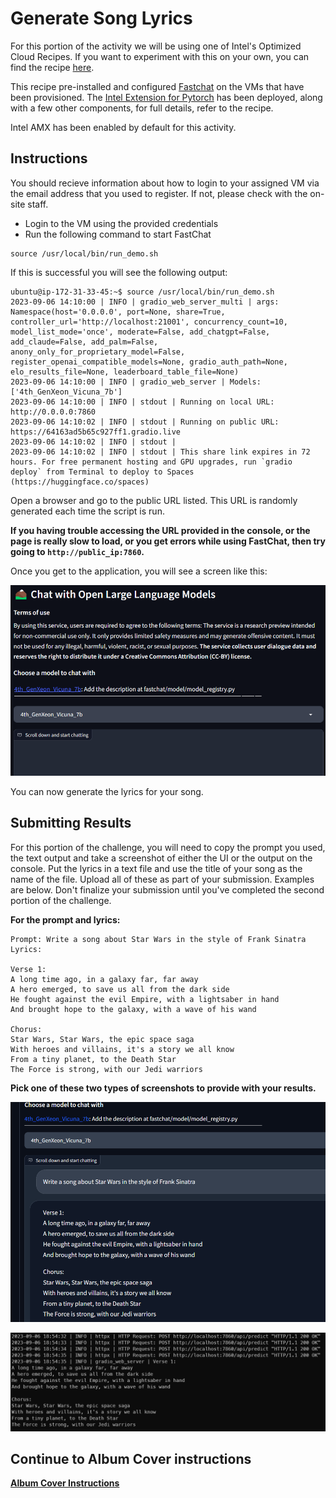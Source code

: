 # Generate Song Lyrics

For this portion of the activity we will be using one of Intel's Optimized Cloud Recipes. If you want to experiment with this on your own, you can find the recipe [here](https://github.com/intel/optimized-cloud-recipes/tree/main/recipes/ai-fastchat-amx-ubuntu).

This recipe pre-installed and configured [Fastchat](https://github.com/lm-sys/FastChat) on the VMs that have been provisioned. The [Intel Extension for Pytorch](https://github.com/intel/intel-extension-for-pytorch) has been deployed, along with a few other components, for full details, refer to the recipe.

Intel AMX has been enabled by default for this activity.

## Instructions

You should recieve information about how to login to your assigned VM via the email address that you used to register. If not, please check with the on-site staff.

- Login to the VM using the provided credentials
- Run the following command to start FastChat

```Shell
source /usr/local/bin/run_demo.sh
```

If this is successful you will see the following output:

```shell
ubuntu@ip-172-31-33-45:~$ source /usr/local/bin/run_demo.sh
2023-09-06 14:10:00 | INFO | gradio_web_server_multi | args: Namespace(host='0.0.0.0', port=None, share=True, controller_url='http://localhost:21001', concurrency_count=10, model_list_mode='once', moderate=False, add_chatgpt=False, add_claude=False, add_palm=False, anony_only_for_proprietary_model=False, register_openai_compatible_models=None, gradio_auth_path=None, elo_results_file=None, leaderboard_table_file=None)
2023-09-06 14:10:00 | INFO | gradio_web_server | Models: ['4th_GenXeon_Vicuna_7b']
2023-09-06 14:10:00 | INFO | stdout | Running on local URL:  http://0.0.0.0:7860
2023-09-06 14:10:02 | INFO | stdout | Running on public URL: https://64163ad5b65c927ff1.gradio.live
2023-09-06 14:10:02 | INFO | stdout |
2023-09-06 14:10:02 | INFO | stdout | This share link expires in 72 hours. For free permanent hosting and GPU upgrades, run `gradio deploy` from Terminal to deploy to Spaces (https://huggingface.co/spaces)
```

Open a browser and go to the public URL listed. This URL is randomly generated each time the script is run. 

**If you having trouble accessing the URL provided in the console, or the page is really slow to load, or you get errors while using FastChat, then try going to `http://public_ip:7860`.**

Once you get to the application, you will see a screen like this:

![Single Model Screen](images/fastchat-single.png)

You can now generate the lyrics for your song.

## Submitting Results

For this portion of the challenge, you will need to copy the prompt you used, the text output and take a screenshot of either the UI or the output on the console. Put the lyrics in a text file and use the title of your song as the name of the file. Upload all of these as part of your submission. Examples are below. Don't finalize your submission until you've completed the second portion of the challenge.

**For the prompt and lyrics:**

```text
Prompt: Write a song about Star Wars in the style of Frank Sinatra
Lyrics: 

Verse 1:
A long time ago, in a galaxy far, far away
A hero emerged, to save us all from the dark side
He fought against the evil Empire, with a lightsaber in hand
And brought hope to the galaxy, with a wave of his wand

Chorus:
Star Wars, Star Wars, the epic space saga
With heroes and villains, it's a story we all know
From a tiny planet, to the Death Star
The Force is strong, with our Jedi warriors
```

**Pick one of these two types of screenshots to provide with your results.**

![Lyrics UI Example](images/lyrics-ui-example.png)

![Lyrics Console Example](images/lyrics-console-example.png)

## Continue to Album Cover instructions

**[Album Cover Instructions](../stable-diffusion/README.md)**
